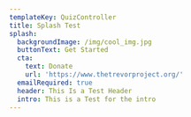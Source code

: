 ```yaml
---
templateKey: QuizController
title: Splash Test
splash:
  backgroundImage: /img/cool_img.jpg
  buttonText: Get Started
  cta:
    text: Donate
    url: 'https://www.thetrevorproject.org/'
  emailRequired: true
  header: This Is a Test Header
  intro: This is a Test for the intro
---
```


